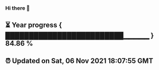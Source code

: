 ### Hi there 👋
⏳ Year progress { █████████████████████████▁▁▁▁▁ } 84.86 %
---
⏰ Updated on Sat, 06 Nov 2021 18:07:55 GMT
---
